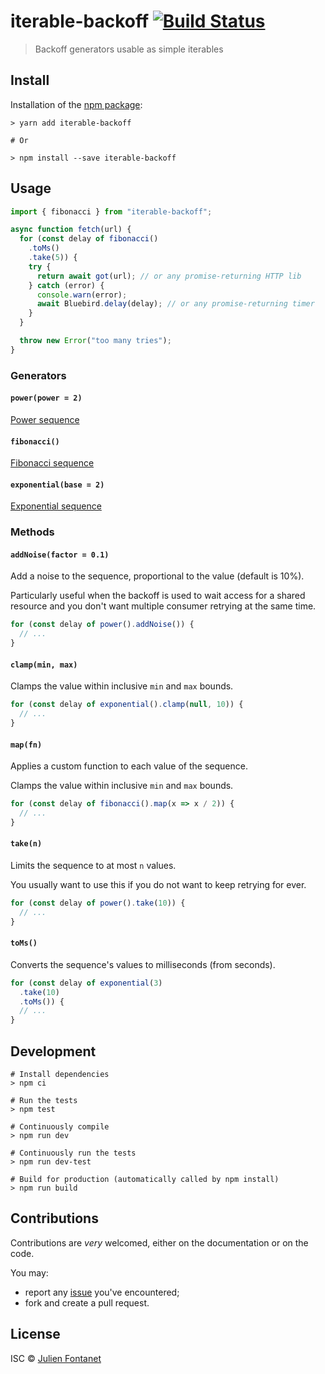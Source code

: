 # iterable-backoff [![Build Status](https://travis-ci.org/JsCommunity/iterable-backoff.png?branch=master)](https://travis-ci.org/JsCommunity/iterable-backoff)

> Backoff generators usable as simple iterables

## Install

Installation of the [npm package](https://npmjs.org/package/iterable-backoff):

```
> yarn add iterable-backoff

# Or

> npm install --save iterable-backoff
```

## Usage

```js
import { fibonacci } from "iterable-backoff";

async function fetch(url) {
  for (const delay of fibonacci()
    .toMs()
    .take(5)) {
    try {
      return await got(url); // or any promise-returning HTTP lib
    } catch (error) {
      console.warn(error);
      await Bluebird.delay(delay); // or any promise-returning timer
    }
  }

  throw new Error("too many tries");
}
```

### Generators

#### `power(power = 2)`

[Power sequence](https://en.wikipedia.org/wiki/Power_function)

#### `fibonacci()`

[Fibonacci sequence](https://en.wikipedia.org/wiki/Fibonacci_number)

#### `exponential(base = 2)`

[Exponential sequence](https://en.wikipedia.org/wiki/Exponential_function)

### Methods

#### `addNoise(factor = 0.1)`

Add a noise to the sequence, proportional to the value (default is
10%).

Particularly useful when the backoff is used to wait access for a
shared resource and you don't want multiple consumer retrying at the
same time.

```js
for (const delay of power().addNoise()) {
  // ...
}
```

#### `clamp(min, max)`

Clamps the value within inclusive `min` and `max` bounds.

```js
for (const delay of exponential().clamp(null, 10)) {
  // ...
}
```

#### `map(fn)`

Applies a custom function to each value of the sequence.

Clamps the value within inclusive `min` and `max` bounds.

```js
for (const delay of fibonacci().map(x => x / 2)) {
  // ...
}
```

#### `take(n)`

Limits the sequence to at most `n` values.

You usually want to use this if you do not want to keep retrying for
ever.

```js
for (const delay of power().take(10)) {
  // ...
}
```

#### `toMs()`

Converts the sequence's values to milliseconds (from seconds).

```js
for (const delay of exponential(3)
  .take(10)
  .toMs()) {
  // ...
}
```

## Development

```
# Install dependencies
> npm ci

# Run the tests
> npm test

# Continuously compile
> npm run dev

# Continuously run the tests
> npm run dev-test

# Build for production (automatically called by npm install)
> npm run build
```

## Contributions

Contributions are _very_ welcomed, either on the documentation or on
the code.

You may:

- report any [issue](https://github.com/JsCommunity/iterable-backoff/issues)
  you've encountered;
- fork and create a pull request.

## License

ISC © [Julien Fontanet](https://github.com/julien-f)
